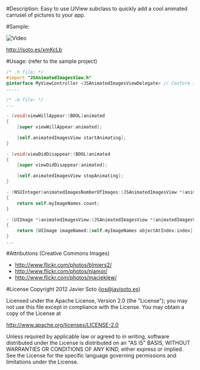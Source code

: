 #Description:
Easy to use UIView subclass to quickly add a cool animated carrusel of pictures to your app.

#Sample:

![Video](http://cl.ly/1x0P2o2I053L1W2B2h3J/Screen%20Shot%202012-02-15%20at%202.33.09%20PM.png)

http://jsoto.es/xmKcLb

#Usage:
(refer to the sample project)

```objectivec
/* .h file: */
#import "JSAnimatedImagesView.h"
@interface MyViewController <JSAnimatedImagesViewDelegate> // Conform to the protocol
.....

/* .m file: */
...

- (void)viewWillAppear:(BOOL)animated
{
	[super viewWillAppear:animated];

	[self.animatedImagesView startAnimating];
}

- (void)viewDidDisappear:(BOOL)animated
{
	[super viewDidDisappear:animated];

	[self.animatedImagesView stopAnimating];
}

- (NSUInteger)animatedImagesNumberOfImages:(JSAnimatedImagesView *)animatedImagesView
{
	return self.myImageNames.count;
}

- (UIImage *)animatedImagesView:(JSAnimatedImagesView *)animatedImagesView imageAtIndex:(NSUInteger)index
{
	return [UIImage imageNamed:[self.myImageNames objectAtIndex:index]];
}
...
```

#Attributions (Creative Commons Images)
+ http://www.flickr.com/photos/blmiers2/
+ http://www.flickr.com/photos/niamor/
+ http://www.flickr.com/photos/macieklew/

#License
Copyright 2012 Javier Soto (ios@javisoto.es)

Licensed under the Apache License, Version 2.0 (the "License"); you may not use this file except in compliance with the License. You may obtain a copy of the License at

http://www.apache.org/licenses/LICENSE-2.0

Unless required by applicable law or agreed to in writing, software distributed under the License is distributed on an "AS IS" BASIS, WITHOUT WARRANTIES OR CONDITIONS OF ANY KIND, either express or implied. See the License for the specific language governing permissions and limitations under the License.